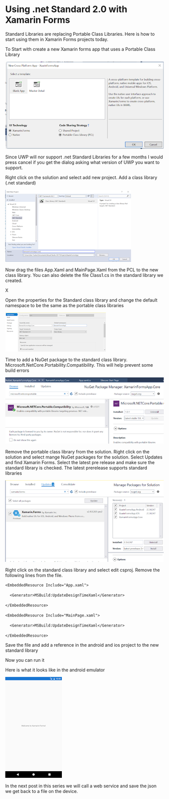 # Using .net Standard 2.0 with Xamarin Forms


Standard Libraries are replacing Portable Class Libraries.  Here is how to start using them in Xamarin Forms projects today.



To Start with create a new Xamarin forms app that uses a Portable Class Library


![Create Xamarin Forms Project](/images/XFCreate.PNG)






Since UWP will nor support .net Standard Libraries for a few months I would press cancel if you get the dialog asking what version of UWP you want to support.



Right click on the solution and select add new project.  Add a class library (.net standard)


![Add standard class library](/images/createScl.PNG)






Now drag the files App.Xaml and MainPage.Xaml from the PCL to the new class library.  You can also delete the file Class1.cs in the standard library we  created.



X

Open the properties for the Standard class library and change the default namespace to be the same as the portable class libraries



![Change Project Properties](/images/XFProjectProperties.PNG)





Time to add a NuGet package to the standard class library.  Microsoft.NetCore.Portability.Compatibility.  This will help prevent some build errors

![Add standard class library](/images/NetCoreNuget.PNG)


Remove the portable class library from the solution.  Right click on the solution and select mange NuGet packages for the solution.  Select Updates and find Xamarin Forms.  Select the latest pre release and make sure the standard library is checked.  The latest prerelease supports standard libraries




![Change Project Properties](/images/XFNuget.PNG)






Right click on the standard class library and select edit csproj.  Remove the following lines from the file.





  <ItemGroup>

    <EmbeddedResource Include="App.xaml">

      <Generator>MSBuild:UpdateDesignTimeXaml</Generator>

    </EmbeddedResource>

    <EmbeddedResource Include="MainPage.xaml">

      <Generator>MSBuild:UpdateDesignTimeXaml</Generator>

    </EmbeddedResource>

  </ItemGroup>



Save the file and add a reference in the android and ios project to the new standard library



Now you can run it



Here is what it looks like in the android emulator




![Xamarin Forms app running](/images/XFApp.png)






In the next post in this series we will call a web service and save the json we get back to a file on the device.
